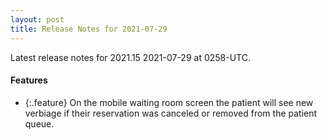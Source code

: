 ```yaml
---
layout: post
title: Release Notes for 2021-07-29
---
```


Latest release notes for 2021.15 2021-07-29 at 0258-UTC.

<div class='features' markdown='1'>

#### Features

- {:.feature} On the mobile waiting room screen the patient will see new verbiage if their reservation was canceled or removed from the patient queue.

</div>

